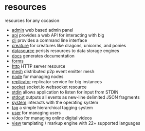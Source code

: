 # resources 

resources for any occasion 

 - [admin](https://github.com/bigcompany/resources/tree/master/admin) web based admin panel
 - [api](https://github.com/bigcompany/resources/tree/master/api) provides a web API for interacting with big
 - [cli](https://github.com/bigcompany/resources/tree/master/cli) provides a command line interface
 - [creature](https://github.com/bigcompany/resources/tree/master/creature) for creatures like dragons, unicorns, and ponies
 - [datasource](https://github.com/bigcompany/resources/tree/master/datasource) perists resources to data storage engines
 - [docs](https://github.com/bigcompany/resources/tree/master/docs) generates documentation
 - [forms](https://github.com/bigcompany/resources/tree/master/forms) 
 - [http](https://github.com/bigcompany/resources/tree/master/http) HTTP server resource
 - [mesh](https://github.com/bigcompany/resources/tree/master/mesh) distributed p2p event emitter mesh
 - [node](https://github.com/bigcompany/resources/tree/master/node) for managing nodes
 - [replicator](https://github.com/bigcompany/resources/tree/master/replicator) replicator service for big instances
 - [socket](https://github.com/bigcompany/resources/tree/master/socket) socket.io websocket resource
 - [stdin](https://github.com/bigcompany/resources/tree/master/stdin) allows application to listen for input from STDIN
 - [stdout](https://github.com/bigcompany/resources/tree/master/stdout) outputs all events as new-line delimited JSON fragments
 - [system](https://github.com/bigcompany/resources/tree/master/system) interacts with the operating system
 - [tag](https://github.com/bigcompany/resources/tree/master/tag) a simple hierarchical tagging system
 - [user](https://github.com/bigcompany/resources/tree/master/user) for managing users
 - [video](https://github.com/bigcompany/resources/tree/master/video) for managing online digital videos
 - [view](https://github.com/bigcompany/resources/tree/master/view) templating / markup engine with 22+ supported languages
